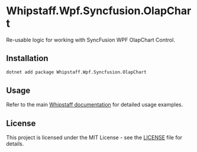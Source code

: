# Whipstaff.Wpf.Syncfusion.OlapChart

Re-usable logic for working with SyncFusion WPF OlapChart Control.

## Installation

```bash
dotnet add package Whipstaff.Wpf.Syncfusion.OlapChart
```

## Usage

Refer to the main [Whipstaff documentation](https://github.com/dpvreony/whipstaff) for detailed usage examples.

## License

This project is licensed under the MIT License - see the [LICENSE](https://github.com/dpvreony/whipstaff/blob/main/LICENSE) file for details.
